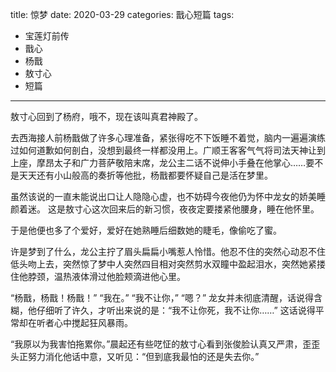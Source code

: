 title:	惊梦
date:	2020-03-29
categories: 戬心短篇
tags:
- 宝莲灯前传
- 戬心
- 杨戬
- 敖寸心
- 短篇
---

敖寸心回到了杨府，哦不，现在该叫真君神殿了。<!--more-->

去西海接人前杨戬做了许多心理准备，紧张得吃不下饭睡不着觉，脑内一遍遍演练过如何道歉如何剖白，没想到最终一样都没用上。广顺王客客气气将司法天神让到上座，摩昂太子和广力菩萨敬陪末席，龙公主二话不说伸小手叠在他掌心……要不是天天还有小山般高的奏折等他批，杨戬都要怀疑自己是活在梦里。

虽然该说的一直未能说出口让人隐隐心虚，也不妨碍今夜他仍为怀中龙女的娇美睡颜着迷。
这是敖寸心这次回来后的新习惯，夜夜定要搂紧他腰身，睡在他怀里。

于是他便也多了个爱好，爱好在她熟睡后细数她的睫毛，像偷吃了蜜。

许是梦到了什么，龙公主拧了眉头扁扁小嘴惹人怜惜。他忍不住的突然心动忍不住低头吻上去，突然惊了梦中人突然四目相对突然剪水双瞳中盈起泪水，突然她紧搂住他脖颈，温热液体滑过他脸颊滴进他心里。

“杨戬，杨戬！杨戬！”
“我在。”
“我不让你，”
“嗯？”
龙女并未彻底清醒，话说得含糊，他仔细听了许久，才听出来说的是：“我不让你死，我不让你……”
这话说得平常却在听者心中搅起狂风暴雨。

“我原以为我害怕拖累你。”晨起还有些呓怔的敖寸心看到张俊脸认真又严肃，歪歪头正努力消化他话中意，又听见：“但到底我最怕的还是失去你。”
